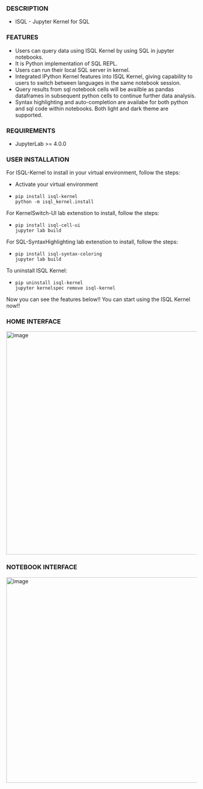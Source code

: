 ### DESCRIPTION
- ISQL - Jupyter Kernel for SQL


### FEATURES
- Users can query data using ISQL Kernel by using SQL in jupyter notebooks.
- It is Python implementation of SQL REPL.
- Users can run their local SQL server in kernel.
- Integrated IPython Kernel features into ISQL Kernel, giving capability to users to switch between languages in the same notebook session.
- Query results from sql notebook cells will be availble as pandas dataframes in subsequent python cells to continue further data analysis.
- Syntax highlighting and auto-completion are availabe for both python and sql code within notebooks. Both light and dark theme are supported.


### REQUIREMENTS
- JupyterLab >= 4.0.0


### USER INSTALLATION
For ISQL-Kernel to install in your virtual environment, follow the steps:
- Activate your virtual environment
- ```
  pip install isql-kernel
  python -m isql_kernel.install
  ```
For KernelSwitch-UI lab extenstion to install, follow the steps:
- ```
  pip install isql-cell-ui
  jupyter lab build
  ```
For SQL-SyntaxHighlighting lab extenstion to install, follow the steps:
- ```
  pip install isql-syntax-coloring
  jupyter lab build
  ```


To uninstall ISQL Kernel:
- ```
  pip uninstall isql-kernel
  jupyter kernelspec remove isql-kernel
  ```



  
Now you can see the features below!!
You can start using the ISQL Kernel now!!


### HOME INTERFACE
<img width="1182" height="590" alt="image" src="https://github.com/user-attachments/assets/7989ece5-10c4-4681-8e2c-5add28875e7d" />


### NOTEBOOK INTERFACE
<img width="1429" height="543" alt="image" src="https://github.com/user-attachments/assets/9e0d9cff-f5fe-4071-a993-5c31f92176bf" />




